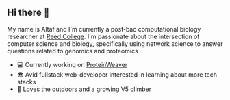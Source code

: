 ## Hi there 👋

My name is Altaf and I'm currently a post-bac computational biology researcher at [Reed College](https://www.reed.edu/). I'm passionate about the intersection of computer science and biology, specifically using network science to answer questions related to genomics and proteomics

- 💻 Currently working on [ProteinWeaver](https://proteinweaver.reedcompbio.org/)
- 😎 Avid fullstack web-developer interested in learning about more tech stacks
- :sunrise_over_mountains: Loves the outdoors and a growing V5 climber
